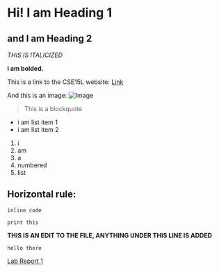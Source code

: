 # Hi! I am Heading 1
## and I am Heading 2

*THIS IS ITALICIZED*

**i am bolded.**

This is a link to the CSE15L website: [Link](https://ucsd-cse15l-w22.github.io/)

And this is an image: ![Image](https://www.freepsdbazaar.com/wp-content/uploads/2020/06/sky-replace/sun-rise/sunrise-19-freepsdbazaar.jpg)

> This is a blockquote

* i am list item 1
* i am list item 2

1. i 
2. am 
3. a 
4. numbered 
5. list 

Horizontal rule: 
---

`inline code`

```code block
print this
```

**THIS IS AN EDIT TO THE FILE, ANYTHING UNDER THIS LINE IS ADDED**

`hello there`

[Lab Report 1](lab-report-1-week-2.html)
